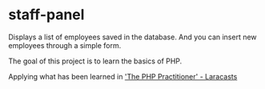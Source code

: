 # staff-panel

Displays a list of employees saved in the database. And you can insert new employees through a simple form.

The goal of this project is to learn the basics of PHP.

Applying what has been learned in ['The PHP Practitioner'  - Laracasts](https://laracasts.com/series/php-for-beginners)
